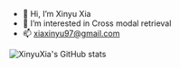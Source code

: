- 👋 Hi, I’m Xinyu Xia
- 👀 I’m interested in Cross modal retrieval
- 📫 xiaxinyu97@gmail.com
  
![XinyuXia's GitHub stats](https://github-readme-stats.vercel.app/api?username=XinyuXia97&show_icons=true&theme=radical)
<!---
MrSummer123/MrSummer123 is a ✨ special ✨ repository because its `README.md` (this file) appears on your GitHub profile.
You can click the Preview link to take a look at your changes.
--->
